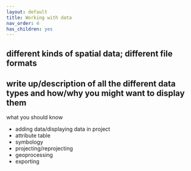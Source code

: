 ```yaml
---
layout: default
title: Working with data
nav_order: 4
has_children: yes
---
```


## different kinds of spatial data; different file formats 

## write up/description of all the different data types and how/why you might want to display them 

what you should know 

- adding data/displaying data in project
- attribute table
- symbology 
- projecting/reprojecting
- geoprocessing
- exporting
